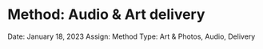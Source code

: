 # Method: Audio & Art delivery

Date: January 18, 2023
Assign: Method
Type: Art & Photos, Audio, Delivery